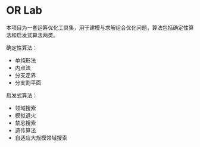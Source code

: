 OR Lab
===

本项目为一套运筹优化工具集，用于建模与求解组合优化问题，算法包括确定性算法和启发式算法两类。

确定性算法：
* 单纯形法
* 内点法
* 分支定界
* 分支割平面

启发式算法：
* 领域搜索
* 模拟退火
* 禁忌搜索
* 遗传算法
* 自适应大规模领域搜索